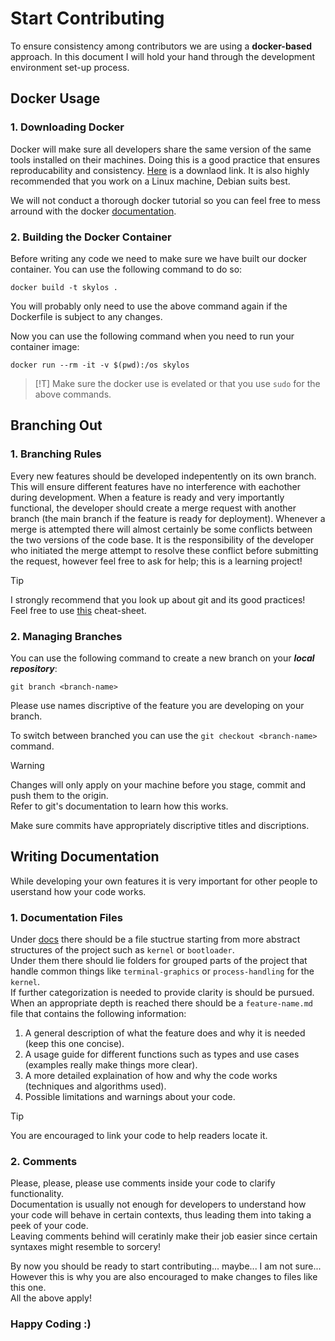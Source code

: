 # Start Contributing

To ensure consistency among contributors we are using a **docker-based** approach.
In this document I will hold your hand through the development environment set-up process.

## Docker Usage

### 1. Downloading Docker

Docker will make sure all developers share the same version of the same tools installed on their machines. 
Doing this is a good practice that ensures reproducability and consistency. [Here](https://docs.docker.com/get-started/get-docker/) is a downlaod link.
It is also highly recommended that you work on a Linux machine, Debian suits best.

We will not conduct a thorough docker tutorial so you can feel free to mess arround with the docker [documentation](https://docs.docker.com/).

### 2. Building the Docker Container

Before writing any code we need to make sure we have built our docker container. 
You can use the following command to do so:
```
docker build -t skylos .
```
You will probably only need to use the above command again if the Dockerfile is subject to any changes.

Now you can use the following command when you need to run your container image:
```
docker run --rm -it -v $(pwd):/os skylos
```

> [!T]
> Make sure the docker use is evelated or that you use `sudo` for the above commands.

## Branching Out

### 1. Branching Rules

Every new features should be developed indepentently on its own branch. This will ensure different features have no interference with eachother during development.
When a feature is ready and very importantly functional, the developer should create a merge request with another branch (the main branch if the feature is ready for deployment).
Whenever a merge is attempted there will almost certainly be some conflicts between the two versions of the code base. 
It is the responsibility of the developer who initiated the merge attempt to resolve these conflict before submitting the request, however feel free to ask for help; this is a learning project!

> [!TIP]
> I strongly recommend that you look up about git and its good practices!</br>
> Feel free to use [this](https://education.github.com/git-cheat-sheet-education.pdf) cheat-sheet.

### 2. Managing Branches

You can use the following command to create a new branch on your ***local repository***:
```
git branch <branch-name>
```
Please use names discriptive of the feature you are developing on your branch.

To switch between branched you can use the ```git checkout <branch-name>``` command.

>[!WARNING]
>Changes will only apply on your machine before you stage, commit and push them to the origin.</br>
>Refer to git's documentation to learn how this works.

Make sure commits have appropriately discriptive titles and discriptions.

## Writing Documentation

While developing your own features it is very important for other people to userstand how your code works.</br>

### 1. Documentation Files

Under [docs](docs) there should be a file stuctrue starting from more abstract structures of the project such as `kernel` or `bootloader`.</br>
Under them there should lie folders for grouped parts of the project that handle common things like `terminal-graphics` or `process-handling` for the `kernel`.</br>
If further categorization is needed to provide clarity is should be pursued. When an appropriate depth is reached there should be a `feature-name.md` file that contains the following information:</br>
1. A general description of what the feature does and why it is needed (keep this one concise).
2. A usage guide for different functions such as types and use cases (examples really make things more clear).
3. A more detailed explaination of how and why the code works (techniques and algorithms used).
4. Possible limitations and warnings about your code.</br>

>[!TIP]
>You are encouraged to link your code to help readers locate it.

### 2. Comments

Please, please, please use comments inside your code to clarify functionality.</br>
Documentation is usually not enough for developers to understand how your code will behave in certain contexts, thus leading them into taking a peek of your code.<br>
Leaving comments behind will ceratinly make their job easier since certain syntaxes might resemble to sorcery!

By now you should be ready to start contributing... maybe... I am not sure...</br>
However this is why you are also encouraged to make changes to files like this one. </br>
All the above apply!

### **Happy Coding :)**
